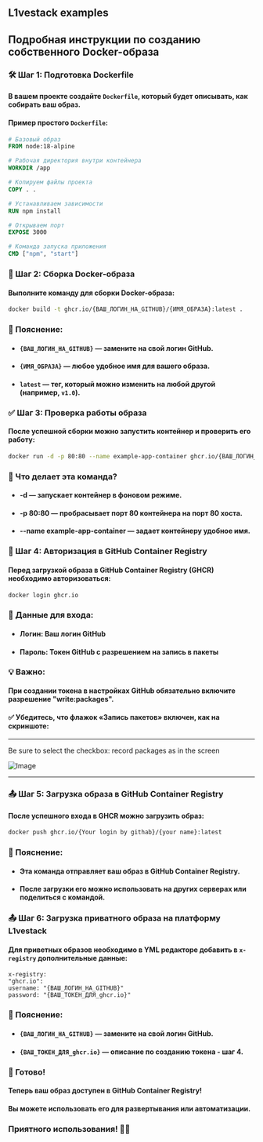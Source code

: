 ## L1vestack examples

## Подробная инструкции по созданию собственного Docker-образа

### 🛠️ Шаг 1: Подготовка Dockerfile

#### В вашем проекте создайте `Dockerfile`, который будет описывать, как собирать ваш образ.
#### Пример простого `Dockerfile`:

```dockerfile
# Базовый образ
FROM node:18-alpine  

# Рабочая директория внутри контейнера
WORKDIR /app  

# Копируем файлы проекта
COPY . .  

# Устанавливаем зависимости
RUN npm install  

# Открываем порт
EXPOSE 3000  

# Команда запуска приложения
CMD ["npm", "start"]
```

### 🚀 Шаг 2: Сборка Docker-образа
#### Выполните команду для сборки Docker-образа:

```bash
docker build -t ghcr.io/{ВАШ_ЛОГИН_НА_GITHUB}/{ИМЯ_ОБРАЗА}:latest .
```
### 🔹 Пояснение:
- #### `{ВАШ_ЛОГИН_НА_GITHUB}` — замените на свой логин GitHub.
- #### `{ИМЯ_ОБРАЗА}` — любое удобное имя для вашего образа.
- #### `latest` — тег, который можно изменить на любой другой (например, `v1.0`).


### ✅ Шаг 3: Проверка работы образа
#### После успешной сборки можно запустить контейнер и проверить его работу:

```bash
docker run -d -p 80:80 --name example-app-container ghcr.io/{ВАШ_ЛОГИН_НА_GITHUB}/{ИМЯ_ОБРАЗА}:{ТЭГ}

```
### 🔹 Что делает эта команда?
- ####  -d — запускает контейнер в фоновом режиме.
- #### -p 80:80 — пробрасывает порт 80 контейнера на порт 80 хоста.
- #### --name example-app-container — задает контейнеру удобное имя.

### 🔑 Шаг 4: Авторизация в GitHub Container Registry
####  Перед загрузкой образа в GitHub Container Registry (GHCR) необходимо авторизоваться:
```bash
docker login ghcr.io
```
### 🔹 Данные для входа:
- ####  Логин: Ваш логин GitHub
- ####  Пароль: Токен GitHub с разрешением на запись в пакеты
### 💡 Важно:
#### При создании токена в настройках GitHub обязательно включите разрешение "write:packages".
#### ✅ Убедитесь, что флажок «Запись пакетов» включен, как на скриншоте:
_________________________________________________________________________________________
Be sure to select the checkbox: record packages as in the screen

![Image](https://github.com/user-attachments/assets/bdef16c0-76c3-4c24-8e3e-4002461043f3)

_________________________________________________________________________________________


### 📤 Шаг 5: Загрузка образа в GitHub Container Registry
#### После успешного входа в GHCR можно загрузить образ:
```bash
docker push ghcr.io/{Your login by githab}/{your name}:latest
```
### 🔹 Пояснение:
- #### Эта команда отправляет ваш образ в GitHub Container Registry.
- #### После загрузки его можно использовать на других серверах или поделиться с командой.

### 📤 Шаг 6: Загрузка приватного образа на платформу L1vestack 
#### Для приветных образов необходимо в YML редакторе добавить  в  `x-registry` дополнительные данные:
```
x-registry:
"ghcr.io":
username: "{ВАШ_ЛОГИН_НА_GITHUB}"
password: "{ВАШ_ТОКЕН_ДЛЯ_ghcr.io}"
```

### 🔹 Пояснение:
- #### `{ВАШ_ЛОГИН_НА_GITHUB}` — замените на свой логин GitHub.
- #### `{ВАШ_ТОКЕН_ДЛЯ_ghcr.io}` — описание по созданию токена - шаг 4.

### 🎉 Готово!
#### Теперь ваш образ доступен в GitHub Container Registry!
#### Вы можете использовать его для развертывания или автоматизации.

### Приятного использования! 🚀✨
